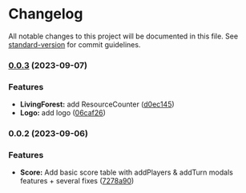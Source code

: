 # Changelog

All notable changes to this project will be documented in this file. See [standard-version](https://github.com/conventional-changelog/standard-version) for commit guidelines.

### [0.0.3](https://github.com/Zararthustra/scorebud/compare/v0.0.2...v0.0.3) (2023-09-07)


### Features

* **LivingForest:** add ResourceCounter ([d0ec145](https://github.com/Zararthustra/scorebud/commit/d0ec145af7193560d0c86d7b118ad8cb4f33e9a8))
* **Logo:** add logo ([06caf26](https://github.com/Zararthustra/scorebud/commit/06caf267c4b7cbbf6e201b34f2d9d6db73cc5c0a))

### 0.0.2 (2023-09-06)


### Features

* **Score:** Add basic score table with addPlayers & addTurn modals features + several fixes ([7278a90](https://github.com/Zararthustra/scorebud/commit/7278a906e2d07e37f357011ddf0a7f2dd795d00e))

